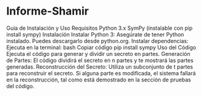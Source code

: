 # Informe-Shamir

Guía de Instalación y Uso
Requisitos
Python 3.x
SymPy (instalable con pip install sympy)
Instalación
Instalar Python 3: Asegúrate de tener Python instalado. Puedes descargarlo desde python.org.
Instalar dependencias: Ejecuta en la terminal:
bash
Copiar código
pip install sympy
Uso del Código
Ejecuta el código para generar y dividir un secreto en partes.
Generación de Partes: El código dividirá el secreto en n partes y te mostrará las partes generadas.
Reconstrucción del Secreto: Utiliza un subconjunto de t partes para reconstruir el secreto. Si alguna parte es modificada, el sistema fallará en la reconstrucción, tal como está demostrado en la sección de pruebas del código.
